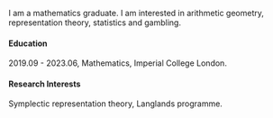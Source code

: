 I am a mathematics graduate. I am interested in arithmetic geometry, representation theory, statistics and gambling.

#### Education
2019.09 - 2023.06, Mathematics, Imperial College London.

#### Research Interests
Symplectic representation theory, Langlands programme.

